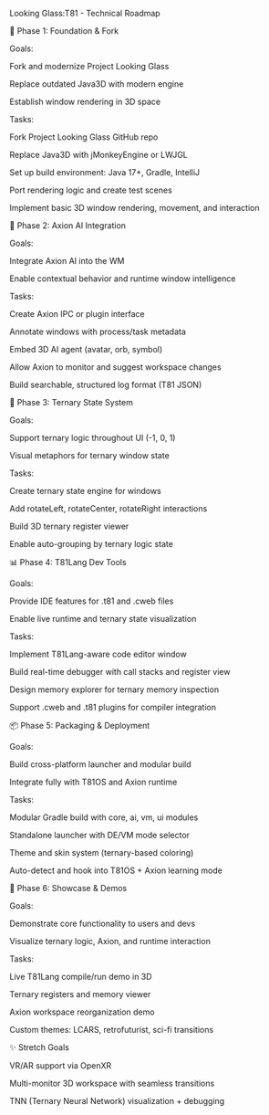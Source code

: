 Looking Glass:T81 - Technical Roadmap


🧱 Phase 1: Foundation & Fork

Goals:

Fork and modernize Project Looking Glass

Replace outdated Java3D with modern engine

Establish window rendering in 3D space

Tasks:

Fork Project Looking Glass GitHub repo

Replace Java3D with jMonkeyEngine or LWJGL

Set up build environment: Java 17+, Gradle, IntelliJ

Port rendering logic and create test scenes

Implement basic 3D window rendering, movement, and interaction



🧠 Phase 2: Axion AI Integration

Goals:

Integrate Axion AI into the WM

Enable contextual behavior and runtime window intelligence

Tasks:

Create Axion IPC or plugin interface

Annotate windows with process/task metadata

Embed 3D AI agent (avatar, orb, symbol)

Allow Axion to monitor and suggest workspace changes

Build searchable, structured log format (T81 JSON)



🧮 Phase 3: Ternary State System

Goals:

Support ternary logic throughout UI (-1, 0, 1)

Visual metaphors for ternary window state

Tasks:

Create ternary state engine for windows

Add rotateLeft, rotateCenter, rotateRight interactions

Build 3D ternary register viewer

Enable auto-grouping by ternary logic state



📊 Phase 4: T81Lang Dev Tools

Goals:

Provide IDE features for .t81 and .cweb files

Enable live runtime and ternary state visualization

Tasks:

Implement T81Lang-aware code editor window

Build real-time debugger with call stacks and register view

Design memory explorer for ternary memory inspection

Support .cweb and .t81 plugins for compiler integration



📦 Phase 5: Packaging & Deployment

Goals:

Build cross-platform launcher and modular build

Integrate fully with T81OS and Axion runtime

Tasks:

Modular Gradle build with core, ai, vm, ui modules

Standalone launcher with DE/VM mode selector

Theme and skin system (ternary-based coloring)

Auto-detect and hook into T81OS + Axion learning mode



🔮 Phase 6: Showcase & Demos

Goals:

Demonstrate core functionality to users and devs

Visualize ternary logic, Axion, and runtime interaction



Tasks:

Live T81Lang compile/run demo in 3D

Ternary registers and memory viewer

Axion workspace reorganization demo

Custom themes: LCARS, retrofuturist, sci-fi transitions



✨ Stretch Goals

VR/AR support via OpenXR

Multi-monitor 3D workspace with seamless transitions

TNN (Ternary Neural Network) visualization + debugging
